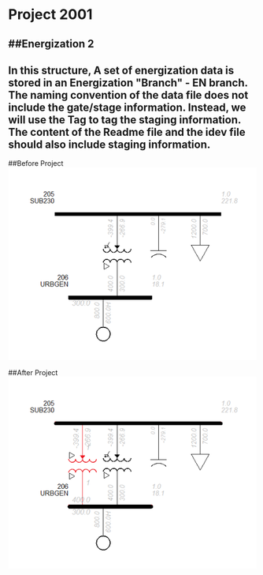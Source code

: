 # Project 2001 
##Energization 2
---
In this structure, A set of energization data is stored in an Energization "Branch" - **EN** branch.
The naming convention of the data file does not include the gate/stage information. Instead, we will use the Tag to tag the staging information.
The content of the Readme file and the idev file should also include staging information.
---
##Before Project
![before](P2001-2_Before.png "Before Project")

##After Project
![after](P2001-2_After.png "After Project")
